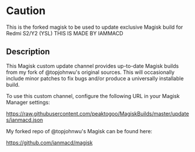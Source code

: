 # Caution
This is the forked magisk to be used to update exclusive Magisk build for Redmi S2/Y2 (YSL)
THIS IS MADE BY IAMMACD

## Description

This Magisk custom update channel provides up-to-date Magisk builds from my
fork of @topjohnwu's original sources. This will occasionally include minor
patches to fix bugs and/or produce a universally installable build.

To use this custom channel, configure the following URL in your Magisk Manager
settings:

https://raw.githubusercontent.com/peaktogoo/MagiskBuilds/master/updates/ianmacd.json

My forked repo of @topjohnwu's Magisk can be found here:

https://github.com/ianmacd/magisk
